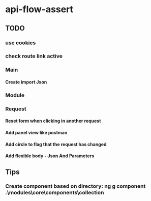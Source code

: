 # api-flow-assert

## TODO
### use cookies
### check route link active

### Main
#### Create import Json

### Module

### Request
#### Reset form when clicking in another request
#### Add panel view like postman
#### Add circle to flag that the request has changed
#### Add flexible body - Json And Parameters


## Tips
### Create component based on directory: ng g component .\modules\core\components\collection
